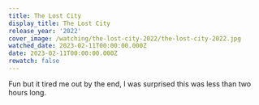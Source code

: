 ```yaml
---
title: The Lost City
display_title: The Lost City
release_year: '2022'
cover_image: /watching/the-lost-city-2022/the-lost-city-2022.jpg
watched_date: 2023-02-11T00:00:00.000Z
date: 2023-02-11T00:00:00.000Z
rewatch: false
---
```

Fun but it tired me out by the end, I was surprised this was less than two hours long.
